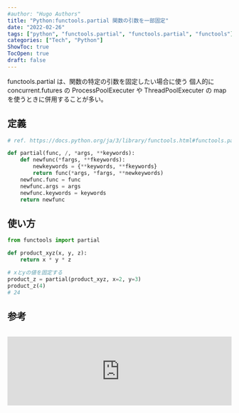 ```yaml
---
#author: "Hugo Authors"
title: "Python:functools.partial 関数の引数を一部固定"
date: "2022-02-26"
tags: ["python", "functools.partial", "functools.partial", "functools"]
categories: ["Tech", "Python"]
ShowToc: true
TocOpen: true
draft: false
---
```


functools.partial は、関数の特定の引数を固定したい場合に使う 個人的に concurrent.futures の ProcessPoolExecuter や ThreadPoolExecuter の map を使うときに併用することが多い。

## 定義

```python
# ref. https://docs.python.org/ja/3/library/functools.html#functools.partial

def partial(func, /, *args, **keywords):
    def newfunc(*fargs, **fkeywords):
        newkeywords = {**keywords, **fkeywords}
        return func(*args, *fargs, **newkeywords)
    newfunc.func = func
    newfunc.args = args
    newfunc.keywords = keywords
    return newfunc
```

## 使い方

```python
from functools import partial

def product_xyz(x, y, z):
    return x * y * z

# xとyの値を固定する
product_z = partial(product_xyz, x=2, y=3)
product_z(4)
# 24
```

## 参考

<iframe class="hatenablogcard" style="width:100%;height:155px;margin:15px 0;max-width:720px;" title="https://docs.python.org/ja/3/library/functools.html#functools.partial" src="https://hatenablog-parts.com/embed?url=https://docs.python.org/ja/3/library/functools.html#functools.partial" frameborder="0" scrolling="no"></iframe>
